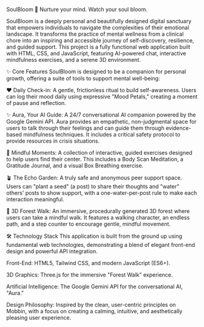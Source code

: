 SoulBloom 🌿
Nurture your mind. Watch your soul bloom.

SoulBloom is a deeply personal and beautifully designed digital sanctuary that empowers individuals to navigate the complexities of their emotional landscape. It transforms the practice of mental wellness from a clinical chore into an inspiring and accessible journey of self-discovery, resilience, and guided support. This project is a fully functional web application built with HTML, CSS, and JavaScript, featuring AI-powered chat, interactive mindfulness exercises, and a serene 3D environment.

✨ Core Features
SoulBloom is designed to be a companion for personal growth, offering a suite of tools to support mental well-being:

❤️ Daily Check-in: A gentle, frictionless ritual to build self-awareness. Users can log their mood daily using expressive "Mood Petals," creating a moment of pause and reflection.

✨ Aura, Your AI Guide: A 24/7 conversational AI companion powered by the Google Gemini API. Aura provides an empathetic, non-judgmental space for users to talk through their feelings and can guide them through evidence-based mindfulness techniques. It includes a critical safety protocol to provide resources in crisis situations.

🌿 Mindful Moments: A collection of interactive, guided exercises designed to help users find their center. This includes a Body Scan Meditation, a Gratitude Journal, and a visual Box Breathing exercise.

🪴 The Echo Garden: A truly safe and anonymous peer support space. Users can "plant a seed" (a post) to share their thoughts and "water" others' posts to show support, with a one-water-per-post rule to make each interaction meaningful.

🐾 3D Forest Walk: An immersive, procedurally generated 3D forest where users can take a mindful walk. It features a walking character, an endless path, and a step counter to encourage gentle, mindful movement.

🛠️ Technology Stack
This application is built from the ground up using fundamental web technologies, demonstrating a blend of elegant front-end design and powerful API integration.

Front-End: HTML5, Tailwind CSS, and modern JavaScript (ES6+).

3D Graphics: Three.js for the immersive "Forest Walk" experience.

Artificial Intelligence: The Google Gemini API for the conversational AI, "Aura."

Design Philosophy: Inspired by the clean, user-centric principles on Mobbin, with a focus on creating a calming, intuitive, and aesthetically pleasing user experience.

